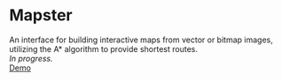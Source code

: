 Mapster
=======

An interface for building interactive maps from vector or bitmap images, utilizing the A* algorithm to provide shortest routes.
<br>
<i>In progress.</i>
<br>
<a target="_blank" href="http://nickroberts404.github.io/Mapster/">Demo</a>
